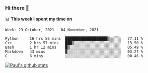 ### Hi there 👋

📊 **This week I spent my time on**
<!--START_SECTION:waka-->
```text
Week: 29 October, 2021 - 04 November, 2021

Python     16 hrs 56 mins  ███████████████████▒░░░░░   77.11 % 
C++        2 hrs 57 mins   ███▒░░░░░░░░░░░░░░░░░░░░░   13.50 % 
Bash       1 hr 12 mins    █▒░░░░░░░░░░░░░░░░░░░░░░░   05.49 % 
Markdown   43 mins         ▓░░░░░░░░░░░░░░░░░░░░░░░░   03.27 % 
C          6 mins          ░░░░░░░░░░░░░░░░░░░░░░░░░   00.46 % 
```
<!--END_SECTION:waka-->


[![Paul's github stats](https://github-readme-stats.vercel.app/api?username=mickeyouyou&theme=dracula&show_icons=true)](https://github.com/anuraghazra/github-readme-stats)
